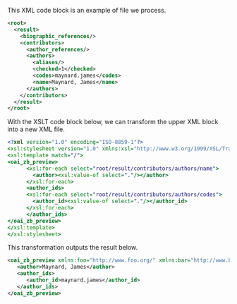 This XML code block is an example of file we process.

```xml
<root>
  <result>
    <biographic_references/>
    <contributors>
      <author_references/>
      <authors>
        <aliases/>
        <checked>1</checked>
        <codes>maynard.james</codes>
        <name>Maynard, James</name>
      </authors>
    </contributors>
  </result>
</root>
```

With the XSLT code block below, we can transform the upper XML block into a new XML file.

```xslt
<?xml version="1.0" encoding="ISO-8859-1"?>
<xsl:stylesheet version="1.0" xmlns:xsl="http://www.w3.org/1999/XSL/Transform" xmlns:foo="http://www.foo.org/" xmlns:bar="http://www.bar.org">
<xsl:template match="/">
<oai_zb_preview>
      <xsl:for-each select="root/result/contributors/authors/name">
        <author><xsl:value-of select="."/></author>
      </xsl:for-each>
      <author_ids>
      <xsl:for-each select="root/result/contributors/authors/codes">
        <author_id><xsl:value-of select="."/></author_id>
      </xsl:for-each>
      </author_ids>
</oai_zb_preview>
</xsl:template>
</xsl:stylesheet>
```
This transformation outputs the result below.
```xml
<oai_zb_preview xmlns:foo="http://www.foo.org/" xmlns:bar="http://www.bar.org">
   <author>Maynard, James</author>
   <author_ids>
      <author_id>maynard.james</author_id>
   </author_ids>
</oai_zb_preview>
```


